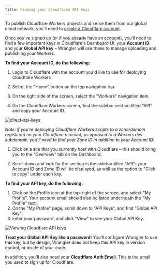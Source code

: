 ```yaml
---
title: Finding your Cloudflare API keys
---
```


To publish Cloudflare Workers projects and serve them from our global cloud network, you'll need to [create a Cloudflare account](https://support.cloudflare.com/hc/en-us/articles/201720164).

Once you've signed up (or if you already have an account), you'll need to find a few important keys in Cloudflare's Dashboard UI: your **Account ID** and your **Global API key** – Wrangler will use these to manage uploading and publishing your Workers.

**To find your Account ID, do the following:**

1. Login to Cloudflare with the account you'd like to use for deploying Cloudflare Workers

2. Select the "Home" button on the top navigation bar.

3. On the right side of the screen, select the "Workers" navigation item.

4. On the Cloudflare Workers screen, find the sidebar section titled "API" and copy your Account ID.

![direct-api-keys](/reference/media/direct-api-keys.png)

_Note: if you're deploying Cloudflare Workers scripts to a zone/domain registered on your Cloudflare account, as opposed to a Workers.dev subdomain, you'll need to find your Zone ID in addition to your Account ID:_

1. Click on a site that you currently host with Cloudflare – this should bring you to the "Overview" tab on the Dashboard.

2. Scroll down and look for the section in the sidebar titled "API": your Account ID and Zone ID will be displayed, as well as the option to "Click to copy" under each key.

**To find your API key, do the following:**

1. Click on the Profile icon at the top-right of the screen, and select "My Profile". Your account email should also be listed underneath the "My Profile" text.
2. On the "My Profile" page, scroll down to "API Keys", and find "Global API Key".
3. Enter your password, and click "View" to see your Global API Key.

![Viewing Cloudflare API keys](/reference/media/api-keys.png)

**Treat your Global API Key like a password!** You'll configure Wrangler to use this key, but by design, Wrangler does not keep this API key in version control, or inside of your code.

In addition, you'll also need your **Cloudflare Auth Email**. This is the email you used to sign up for Cloudflare.
